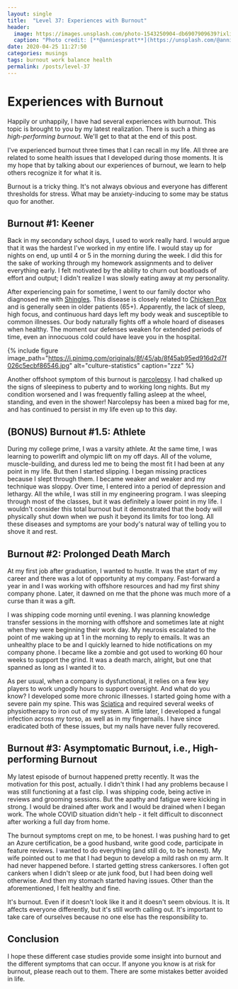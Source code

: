 ```yaml
---
layout: single
title:  "Level 37: Experiences with Burnout"
header:
  image: https://images.unsplash.com/photo-1543250904-db6907909639?ixlib=rb-1.2.1&ixid=eyJhcHBfaWQiOjEyMDd9&auto=format&fit=crop&w=1950&q=80
  caption: "Photo credit: [**@anniespratt**](https://unsplash.com/@anniespratt)"
date: 2020-04-25 11:27:50
categories: musings
tags: burnout work balance health
permalink: /posts/level-37
---
```


# Experiences with Burnout

Happily or unhappily, I have had several experiences with burnout. This topic is brought to you by my latest realization. There is such a thing as *high-performing burnout*. We'll get to that at the end of this post.

I've experienced burnout three times that I can recall in my life. All three are related to some health issues that I developed during those moments. It is my hope that by talking about our experiences of burnout, we learn to help others recognize it for what it is. 

Burnout is a tricky thing. It's not always obvious and everyone has different thresholds for stress. What may be anxiety-inducing to some may be status quo for another.

## Burnout #1: Keener

Back in my secondary school days, I used to work really hard. I would argue that it was the hardest I've worked in my entire life. I would stay up for nights on end, up until 4 or 5 in the morning during the week. I did this for the sake of working through my homework assignments and to deliver everything early. I felt motivated by the ability to churn out boatloads of effort and output; I didn't realize I was slowly eating away at my personality. 

After experiencing pain for sometime, I went to our family doctor who diagnosed me with [Shingles](https://en.wikipedia.org/wiki/Shingles). This disease is closely related to [Chicken Pox](https://en.wikipedia.org/wiki/Chickenpox) and is generally seen in older patients (65+). Apparently, the lack of sleep, high focus, and continuous hard days left my body weak and susceptible to common illnesses. Our body naturally fights off a whole hoard of diseases when healthy. The moment our defenses weaken for extended periods of time, even an innocuous cold could have leave you in the hospital. 

{% include figure image_path="https://i.pinimg.com/originals/8f/45/ab/8f45ab95ed916d2d7f026c5ecbf86546.jpg" alt="culture-statistics" caption="zzz" %}

Another offshoot symptom of this burnout is [narcolepsy](https://en.wikipedia.org/wiki/Narcolepsy). I had chalked up the signs of sleepiness to puberty and to working long nights. But my condition worsened and I was frequently falling asleep at the wheel, standing, and even in the shower! Narcolepsy has been a mixed bag for me, and has continued to persist in my life even up to this day. 


## (BONUS) Burnout #1.5: Athlete

During my college prime, I was a varsity athlete. At the same time, I was learning to powerlift and olympic lift on my off days. All of the volume, muscle-building, and duress led me to being the most fit I had been at any point in my life. But then I started slipping. I began missing practices because I slept through them. I became weaker and weaker and my technique was sloppy. Over time, I entered into a period of depression and lethargy. All the while, I was still in my engineering program. I was sleeping through most of the classes, but it was definitely a lower point in my life. I wouldn't consider this total burnout but it demonstrated that the body will physically shut down when we push it beyond its limits for too long. All these diseases and symptoms are your body's natural way of telling you to shove it and rest. 


## Burnout #2: Prolonged Death March

At my first job after graduation, I wanted to hustle. It was the start of my career and there was a lot of opportunity at my company. Fast-forward a year in and I was working with offshore resources and had my first shiny company phone. Later, it dawned on me that the phone was much more of a curse than it was a gift.

I was shipping code morning until evening. I was planning knowledge transfer sessions in the morning with offshore and sometimes late at night when they were beginning their work day. My neurosis escalated to the point of me waking up at 1 in the morning to reply to emails. It was an unhealthy place to be and I quickly learned to hide notifications on my company phone. I became like a zombie and got used to working 60 hour weeks to support the grind. It was a death march, alright, but one that spanned as long as I wanted it to. 

As per usual, when a company is dysfunctional, it relies on a few key players to work ungodly hours to support oversight. And what do you know? I developed some more chronic illnesses. I started going home with a severe pain my spine. This was [Sciatica](https://en.wikipedia.org/wiki/Sciatica) and required several weeks of physiotherapy to iron out of my system. A little later, I developed a fungal infection across my torso, as well as in my fingernails. I have since eradicated both of these issues, but my nails have never fully recovered. 

## Burnout #3: Asymptomatic Burnout, i.e., High-performing Burnout

My latest episode of burnout happened pretty recently. It was the motivation for this post, actually. I didn't think I had any problems because I was still functioning at a fast clip. I was shipping code, being active in reviews and grooming sessions. But the apathy and fatigue were kicking in strong. I would be drained after work and I would be drained when I began work. The whole COVID situation didn't help - it felt difficult to disconnect after working a full day from home. 

The burnout symptoms crept on me, to be honest. I was pushing hard to get an Azure certification, be a good husband, write good code, participate in feature reviews. I wanted to do everything (and still do, to be honest). My wife pointed out to me that I had begun to develop a mild rash on my arm. It had never happened before. I started getting stress cankersores. I often got cankers when I didn't sleep or ate junk food, but I had been doing well otherwise. And then my stomach started having issues. Other than the aforementioned, I felt healthy and fine. 

It's burnout. Even if it doesn't look like it and it doesn't seem obvious. It is. It affects everyone differently, but it's still worth calling out. It's important to take care of ourselves because no one else has the responsibility to.


## Conclusion

I hope these different case studies provide some insight into burnout and the different symptoms that can occur. If anyone you know is at risk for burnout, please reach out to them. There are some mistakes better avoided in life.

